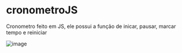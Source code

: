# cronometroJS
 Cronometro feito em JS, ele possui a função de inicar, pausar, marcar tempo e reiniciar
 
![image](https://github.com/AlexandreSantanaa/cronometroJS/assets/126908528/f5286ddd-4f42-49ff-b39e-a493563fc2a4)
